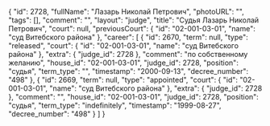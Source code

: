 {
    "id": 2728,
    "fullName": "Лазарь Николай Петрович",
    "photoURL": "",
    "tags": [],
    "comment": "",
    "layout": "judge",
    "title": "Судья Лазарь Николай Петрович",
    "court": null,
    "previousCourt": {
        "id": "02-001-03-01",
        "name": "суд Витебского района"
    },
    "career": [
        {
            "id": 2670,
            "term": null,
            "type": "released",
            "court": {
                "id": "02-001-03-01",
                "name": "суд Витебского района"
            },
            "extra": {
                "judge_id": 2728
            },
            "comment": "по собственному желанию",
            "house_id": "02-001-03-01",
            "judge_id": 2728,
            "position": "судья",
            "term_type": "",
            "timestamp": "2000-09-13",
            "decree_number": "498"
        },
        {
            "id": 2669,
            "term": null,
            "type": "appointed",
            "court": {
                "id": "02-001-03-01",
                "name": "суд Витебского района"
            },
            "extra": {
                "judge_id": 2728
            },
            "comment": "",
            "house_id": "02-001-03-01",
            "judge_id": 2728,
            "position": "судья",
            "term_type": "indefinitely",
            "timestamp": "1999-08-27",
            "decree_number": "498"
        }
    ]
}